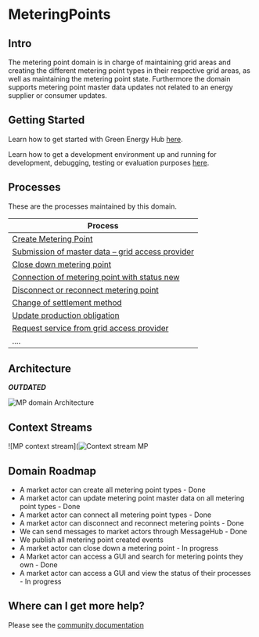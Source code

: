 # MeteringPoints

<!---[![codecov](https://codecov.io/gh/Energinet-DataHub/geh-metering-point/branch/main/graph/badge.svg?token=XR3CF7GC90)](https://codecov.io/gh/Energinet-DataHub/geh-metering-point)--->

## Intro

The metering point domain is in charge of maintaining grid areas and creating the different metering point types in their respective grid areas, as well as maintaining the metering point state.
Furthermore the domain supports metering point master data updates not related to an energy supplier or consumer updates.

## Getting Started

Learn how to get started with Green Energy Hub [here](https://github.com/Energinet-DataHub/green-energy-hub/blob/main/docs/getting-started.md).

Learn how to get a development environment up and running for development, debugging, testing or evaluation purposes [here](docs/development.md).

## Processes

These are the processes maintained by this domain.

| Process                                                                      |
| ---------------------------------------------------------------------------- |
| [Create Metering Point](docs/business-processes/create-metering-point.md) |
| [Submission of master data – grid access provider](docs/business-processes/submission-of-master-data-grid-acess-provider.md)                |
| [Close down metering point](docs/business-processes/close-down-metering-point.md)                                               |
| [Connection of metering point with status new](docs/business-processes/connection-of-metering-point-with-status-new.md)                                             |
| [Disconnect or reconnect metering point](docs/business-processes/disconnect-or-reconnect-metering-point.md)  
| [Change of settlement method](docs/business-processes/change-of-settlement-method.md)                                                        |
| [Update production obligation](docs/business-processes/update-production-obligation.md)                                                              |
| [Request service from grid access provider](docs/business-processes/request-service-from-grid-access-provider.md)                             |
| ....                                                                         |

## Architecture

___OUTDATED___

![MP domain Architecture](https://user-images.githubusercontent.com/25637982/117973312-87033780-b32c-11eb-9232-32c90cdb0fdb.PNG)

## Context Streams

![MP context stream](![Context stream MP](https://user-images.githubusercontent.com/72008816/157206098-19dd7295-2cb8-4278-8960-d51cda2d6355.png)

## Domain Roadmap

* A market actor can create all metering point types - Done
* A market actor can update metering point master data on all metering point types - Done
* A market actor can connect all metering point types - Done
* A market actor can disconnect and reconnect metering points - Done
* We can send messages to market actors through MessageHub - Done
* We publish all metering point created events
* A market actor can close down a metering point - In progress
* A Market actor can access a GUI and search for metering points they own - Done
* A market actor can access a GUI and view the status of their processes - In progress

## Where can I get more help?

Please see the [community documentation](https://github.com/Energinet-DataHub/green-energy-hub/blob/main/COMMUNITY.md)
